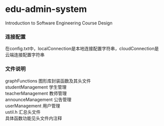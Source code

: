 # edu-admin-system
Introduction to Software Engineering Course Design

### 连接配置
在config.txt中，localConnection是本地连接配置字符串，cloudConnection是云端连接配置字符串

### 文件说明
graphFunctions 图形库封装函数及其头文件<br>
studentManagement 学生管理<br>
teacherManagement 教师管理<br>
announceManagement 公告管理<br>
userManagement 用户管理<br>
ustil.h 汇总头文件<br>
具体函数功能见头文件内注释
